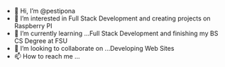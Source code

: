 - 👋 Hi, I’m @pestipona
- 👀 I’m interested in Full Stack Development and creating projects on Raspberry PI
- 🌱 I’m currently learning ...Full Stack Development and finishing my BS CS Degree at FSU
- 💞️ I’m looking to collaborate on ...Developing Web Sites
- 📫 How to reach me ...

<!---
pestipona/pestipona is a ✨ special ✨ repository because its `README.md` (this file) appears on your GitHub profile.
You can click the Preview link to take a look at your changes.
--->
